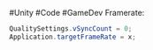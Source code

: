 #Unity #Code #GameDev 
Framerate: 
```cs
QualitySettings.vSyncCount = 0;
Application.targetFrameRate = x;
```